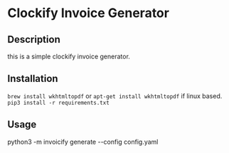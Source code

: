 # Clockify Invoice Generator

## Description
this is a simple clockify invoice generator.

## Installation
`brew install wkhtmltopdf` or `apt-get install wkhtmltopdf` if linux based.
`pip3 install -r requirements.txt`

## Usage
python3 -m invoicify generate --config config.yaml
